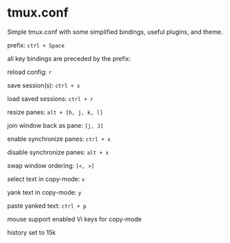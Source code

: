 # tmux.conf

Simple tmux.conf with some simplified bindings, useful plugins, and theme.

prefix: `ctrl + Space`

all key bindings are preceded by the prefix:

reload config: `r`

save session(s): `ctrl + s`

load saved sessions: `ctrl + r`

resize panes: `alt + [h, j, k, l]`

join window back as pane: `[j, J]`

enable synchronize panes: `ctrl + x`

disable synchronize panes: `alt + x`

swap window ordering: `[<, >]`

select text in copy-mode: `v`

yank text in copy-mode: `y`

paste yanked text: `ctrl + p`

mouse support enabled
Vi keys for copy-mode

history set to 15k

